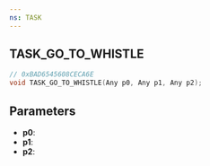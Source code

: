 ```yaml
---
ns: TASK
---
```

## TASK_GO_TO_WHISTLE

```c
// 0xBAD6545608CECA6E
void TASK_GO_TO_WHISTLE(Any p0, Any p1, Any p2);
```

## Parameters
* **p0**:
* **p1**:
* **p2**:
